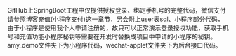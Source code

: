 GitHub上SpringBoot工程中仅提供授权登录、绑定手机号的完整代码，微信支付请参照[博客](https://blog.csdn.net/qq_34896730/article/details/107893340)充值(小程序支付)这一章节，另会附上user表sql、小程序部分代码，由于小程序是使用我个人申请注册的，故只可以正常演示登录授权功能，获取手机号和充值功能小程序秘钥等需要在开发时替换成项目中申请的小程序的秘钥。amy_demo文件夹下为小程序代码，wechat-applet文件夹下为后台接口代码。

